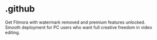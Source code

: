 # .github
Get Filmora with watermark removed and premium features unlocked. Smooth deployment for PC users who want full creative freedom in video editing.
